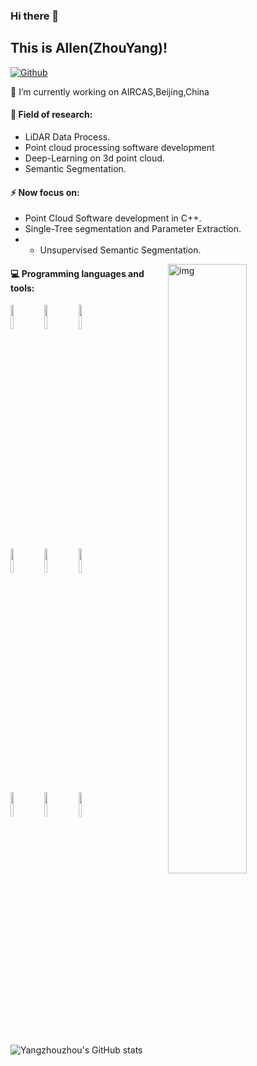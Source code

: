 ### Hi there 👋
## This is Allen(ZhouYang)!

[![Github](https://img.shields.io/badge/-Github-000?style=flat&logo=Github&logoColor=white)](https://github.com/Yangzhouzhou)

🔭 I’m currently working on AIRCAS,Beijing,China


#### 🌱 Field of research: 
- LiDAR Data Process.
- Point cloud processing software development
- Deep-Learning on 3d point cloud.
- Semantic Segmentation.

#### ⚡ Now focus on:
- Point Cloud Software development in C++.
- Single-Tree segmentation and Parameter Extraction.
- - Unsupervised Semantic Segmentation.

<img align="right" alt="img" src="death.png" width="50%" height="auto" />

#### :computer: Programming languages and tools: 

<p>
<code><img width="10%" src="https://www.vectorlogo.zone/logos/java/java-ar21.svg"></code>
<code><img width="10%" bottom="3px" src="https://upload.vectorlogo.zone/logos/typescriptlang/images/c108b043-7101-4485-a8a2-4b2a9ac6f8b4.svg"></code>
<code><img width="10%" src="https://www.vectorlogo.zone/logos/python/python-ar21.svg"></code>
<br /><code><img width="10%" src="https://www.vectorlogo.zone/logos/reactjs/reactjs-ar21.svg"></code>
<code><img width="10%" src="https://www.vectorlogo.zone/logos/d3js/d3js-ar21.svg"></code>
<code><img width="10%" src="https://www.vectorlogo.zone/logos/js_webpack/js_webpack-ar21.svg"></code>
<br />
<code><img width="10%" src="https://www.vectorlogo.zone/logos/hexoio/hexoio-ar21.svg"></code>
<code><img width="10%" src="https://www.vectorlogo.zone/logos/vim/vim-ar21.svg"></code>
<code><img width="10%" src="https://www.vectorlogo.zone/logos/git-scm/git-scm-ar21.svg"></code>
</p>

![Yangzhouzhou's GitHub stats](https://github-readme-stats.vercel.app/api?username=Yangzhouzhou&count_private=true&show_icons=true&theme=dracula)

<!--

- - Finish my Computer Engineering Master Degree 
- Business cooperation with [Huawei cloud](https://github.com/bi4group)  *on **Visualization and Visual Analytics*** :loop:
- One of the contributor of [AntV G6](https://github.com/antvis/G6) 🐜
**hewiew/hewiew** is a ✨ _special_ ✨ repository because its `README.md` (this file) appears on your GitHub profile.

Here are some ideas to get you started:

- 🔭 I’m currently working on ...
- 🌱 I’m currently learning ...
- 👯 I’m looking to collaborate on ...
- 🤔 I’m looking for help with ...
- 💬 Ask me about ...
- 📫 How to reach me: ...
- 😄 Pronouns: ...
- ⚡ Fun fact: ...
-->

